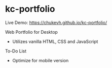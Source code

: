 # kc-portfolio
Live Demo: https://chukevh.github.io/kc-portfolio/

Web Portfolio for Desktop
- Utilizes vanilla HTML, CSS and JavaScript

To-Do List
- Optimize for mobile version
